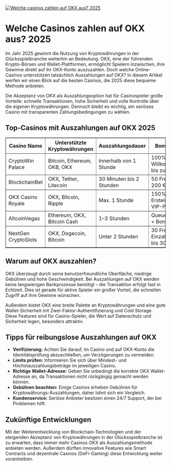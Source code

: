 [![Welche casinos zahlen auf OKX aus? 2025](https://123-caf.pages.dev/gitsignup.png)](https://vrmoo.ru/Bt82HjjY)

<h1>Welche Casinos zahlen auf OKX aus? 2025</h1>  <p>Im Jahr 2025 gewinnt die Nutzung von Kryptowährungen in der Glücksspielbranche weiterhin an Bedeutung. OKX, eine der führenden Krypto-Börsen und Wallet-Plattformen, ermöglicht Spielern inzwischen, ihre Gewinne direkt auf ihr OKX-Konto auszuzahlen. Doch welche Online-Casinos unterstützen tatsächlich Auszahlungen auf OKX? In diesem Artikel werfen wir einen Blick auf die besten Casinos, die 2025 diese bequeme Methode anbieten.</p>  <p>Die Akzeptanz von OKX als Auszahlungsoption hat für Casinospieler große Vorteile: schnelle Transaktionen, hohe Sicherheit und volle Kontrolle über die eigenen Kryptowährungen. Dennoch bleibt es wichtig, ein seriöses Casino mit transparenten Zahlungsbedingungen zu wählen.</p>  <h2>Top-Casinos mit Auszahlungen auf OKX 2025</h2>  <table border="1" cellpadding="5" cellspacing="0">   <thead>     <tr>       <th>Casino Name</th>       <th>Unterstützte Kryptowährungen</th>       <th>Auszahlungsdauer</th>       <th>Bonusangebote</th>     </tr>   </thead>   <tbody>     <tr>       <td>CryptoWin Palace</td>       <td>Bitcoin, Ethereum, OKB, OKX</td>       <td>Innerhalb von 1 Stunde</td>       <td>100% Willkommensbonus bis zu 500 €</td>     </tr>     <tr>       <td>BlockchainBet</td>       <td>OKX, Tether, Litecoin</td>       <td>30 Minuten bis 2 Stunden</td>       <td>50 Freispiele + 200 € Bonus</td>     </tr>     <tr>       <td>OKX Casino Royale</td>       <td>OKX, Bitcoin, Ripple</td>       <td>Max. 1 Stunde</td>       <td>150% Ersteinzahlung + VIP-Programm</td>     </tr>     <tr>       <td>AltcoinVegas</td>       <td>Ethereum, OKX, Bitcoin Cash</td>       <td>1–3 Stunden</td>       <td>Queue frei an Slots + Bonusgeld</td>     </tr>     <tr>       <td>NextGen CryptoSlots</td>       <td>OKX, Dogecoin, Bitcoin</td>       <td>Unter 2 Stunden</td>       <td>30 Freispiele + Einzahlungsbonus bis 300 €</td>     </tr>   </tbody> </table>  <h2>Warum auf OKX auszahlen?</h2>  <p>OKX überzeugt durch seine benutzerfreundliche Oberfläche, niedrige Gebühren und hohe Geschwindigkeit. Bei Auszahlungen auf OKX werden keine langwierigen Bankprozesse benötigt – die Transaktion erfolgt fast in Echtzeit. Dies ist gerade für aktive Spieler ein großer Vorteil, die schnellen Zugriff auf ihre Gewinne wünschen.</p>  <p>Außerdem bietet OKX eine breite Palette an Kryptowährungen und eine gute Wallet-Sicherheit mit Zwei-Faktor-Authentifizierung und Cold Storage. Diese Features sind für Casino-Spieler, die Wert auf Datenschutz und Sicherheit legen, besonders attraktiv.</p>  <h2>Tipps für reibungslose Auszahlungen auf OKX</h2>  <ul>   <li><strong>Verifizierung:</strong> Achten Sie darauf, im Casino und auf OKX-Konto die Identitätsprüfung abzuschließen, um Verzögerungen zu vermeiden.</li>   <li><strong>Limits prüfen:</strong> Informieren Sie sich über Mindest- und Höchstauszahlungsbeträge im jeweiligen Casino.</li>   <li><strong>Richtige Wallet-Adresse:</strong> Geben Sie unbedingt die korrekte OKX Wallet-Adresse an, da Transaktionen nicht rückgängig gemacht werden können.</li>   <li><strong>Gebühren beachten:</strong> Einige Casinos erheben Gebühren für Kryptowährungs-Auszahlungen, daher lohnt sich ein Vergleich.</li>   <li><strong>Kundenservice:</strong> Seriöse Anbieter besitzen einen 24/7 Support, der bei Problemen hilft.</li> </ul>  <h2>Zukünftige Entwicklungen</h2>  <p>Mit der Weiterentwicklung von Blockchain-Technologien und der steigenden Akzeptanz von Kryptowährungen in der Glücksspielbranche ist zu erwarten, dass immer mehr Casinos OKX als Auszahlungsmethode anbieten werden. Außerdem dürften innovative Features wie Smart Contracts und dezentrale Casinos (DeFi-Gaming) diese Entwicklung weiter vorantreiben.</p>
